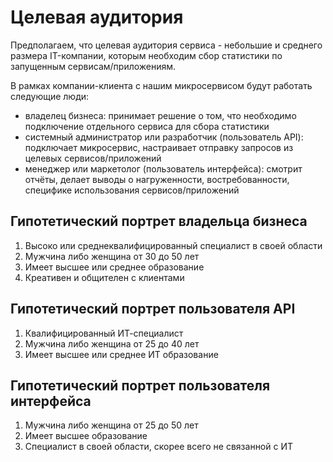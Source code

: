 # Целевая аудитория

Предполагаем, что целевая аудитория сервиса - небольшие и среднего размера IT-компании, 
которым необходим сбор статистики по запущенным сервисам/приложениям.

В рамках компании-клиента с нашим микросервисом будут работать следующие люди:

 - владелец бизнеса: принимает решение о том, что необходимо подключение отдельного сервиса для сбора статистики
 - системный администратор или разработчик (пользователь API): подключает микросервис, настраивает отправку запросов из целевых сервисов/приложений
 - менеджер или маркетолог (пользователь интерфейса): смотрит отчёты, делает выводы о нагруженности, востребованности, специфике использования сервисов/приложений

## Гипотетический портрет владельца бизнеса

1. Высоко или среднеквалифицированный специалист в своей области
2. Мужчина либо женщина от 30 до 50 лет 
3. Имеет высшее или среднее образование
4. Креативен и общителен с клиентами

## Гипотетический портрет пользователя API

1. Квалифицированный ИТ-специалист 
2. Мужчина либо женщина от 25 до 40 лет 
3. Имеет высшее или среднее ИТ образование

## Гипотетический портрет пользователя интерфейса

1. Мужчина либо женщина от 25 до 50 лет
2. Имеет высшее образование
3. Специалист в своей области, скорее всего не связанной с ИТ
